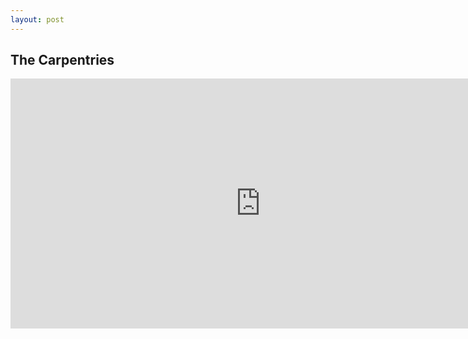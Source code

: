 ```yaml
---
layout: post
---
```


## The Carpentries

<iframe width="800" height="400" src="https://software-carpentry.org/lessons/" frameborder="0" allowfullscreen></iframe>
